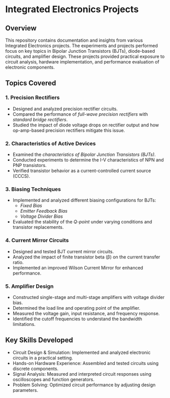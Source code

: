 # Integrated Electronics Projects

## Overview
This repository contains documentation and insights from various Integrated Electronics projects. The experiments and projects performed focus on key topics in Bipolar Junction Transistors (BJTs), diode-based circuits, and amplifier design. These projects provided practical exposure to circuit analysis, hardware implementation, and performance evaluation of electronic components.

## Topics Covered
### 1. Precision Rectifiers
- Designed and analyzed precision rectifier circuits.
- Compared the performance of *full-wave precision rectifiers* with *standard bridge rectifiers*.
- Studied the impact of diode voltage drops on rectifier output and how op-amp-based precision rectifiers mitigate this issue.

### 2. Characteristics of Active Devices
- Examined the *characteristics of Bipolar Junction Transistors (BJTs)*.
- Conducted experiments to determine the I-V characteristics of NPN and PNP transistors.
- Verified transistor behavior as a current-controlled current source (CCCS).

### 3. Biasing Techniques
- Implemented and analyzed different biasing configurations for BJTs:
  - *Fixed Bias*
  - *Emitter Feedback Bias*
  - *Voltage Divider Bias*
- Evaluated the stability of the *Q-point* under varying conditions and transistor replacements.

### 4. Current Mirror Circuits
- Designed and tested BJT current mirror circuits.
- Analyzed the impact of finite transistor beta (β) on the current transfer ratio.
- Implemented an improved Wilson Current Mirror for enhanced performance.

### 5. Amplifier Design
- Constructed single-stage and multi-stage amplifiers with voltage divider bias.
- Determined the load line and operating point of the amplifier.
- Measured the voltage gain, input resistance, and frequency response.
- Identified the cutoff frequencies to understand the bandwidth limitations.

## Key Skills Developed
- Circuit Design & Simulation: Implemented and analyzed electronic circuits in a practical setting.
- Hands-on Hardware Experience: Assembled and tested circuits using discrete components.
- Signal Analysis: Measured and interpreted circuit responses using oscilloscopes and function generators.
- Problem Solving: Optimized circuit performance by adjusting design parameters.
